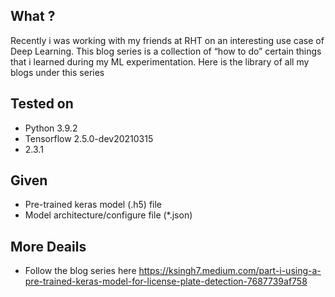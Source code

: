 ## What ?

Recently i was working with my friends at RHT on an interesting use case of Deep Learning. This blog series is a collection of “how to do” certain things that i learned during my ML experimentation. Here is the library of all my blogs under this series

## Tested on
- Python 3.9.2
- Tensorflow 2.5.0-dev20210315
- 2.3.1

## Given
- Pre-trained keras model (.h5) file
- Model architecture/configure file (*.json)

## More Deails
- Follow the blog series here  https://ksingh7.medium.com/part-i-using-a-pre-trained-keras-model-for-license-plate-detection-7687739af758
  

